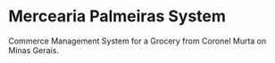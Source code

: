 # Mercearia Palmeiras System
 Commerce Management System for a Grocery from Coronel Murta on Minas Gerais.
